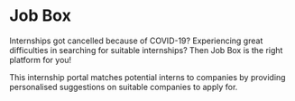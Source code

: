 # Job Box

Internships got cancelled because of COVID-19? Experiencing great difficulties in searching for suitable internships? Then Job Box is the right platform for you!

This internship portal matches potential interns to companies by providing personalised suggestions on suitable companies to apply for.
